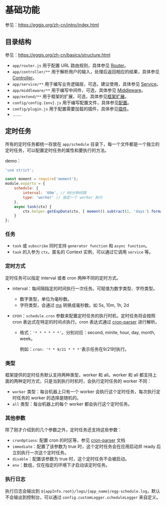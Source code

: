 # 基础功能

参见：<https://eggjs.org/zh-cn/intro/index.html>

## 目录结构

参见：<https://eggjs.org/zh-cn/basics/structure.html>

- `app/router.js` 用于配置 URL 路由规则，具体参见 [Router](https://eggjs.org/zh-cn/basics/router.html)。
- `app/controller/**` 用于解析用户的输入，处理后返回相应的结果，具体参见 [Controller](https://eggjs.org/zh-cn/basics/controller.html)。
- `app/service/**` 用于编写业务逻辑层，可选，建议使用，具体参见 [Service](https://eggjs.org/zh-cn/basics/service.html)。
- `app/middleware/**` 用于编写中间件，可选，具体参见 [Middleware](https://eggjs.org/zh-cn/basics/middleware.html)。
- `app/extend/**` 用于框架的扩展，可选，具体参见[框架扩展](https://eggjs.org/zh-cn/basics/extend.html)。
- `config/config.{env}.js` 用于编写配置文件，具体参见[配置](https://eggjs.org/zh-cn/basics/config.html)。
- `config/plugin.js` 用于配置需要加载的插件，具体参见[插件](https://eggjs.org/zh-cn/basics/plugin.html)。
- .......



## 定时任务

所有的定时任务都统一存放在 `app/schedule` 目录下，每一个文件都是一个独立的定时任务，可以配置定时任务的属性和要执行的方法。

demo：

```js
'use strict';

const moment = require('moment');
module.exports = {
    schedule: {
        interval: '60m', // 60分钟间隔
        type: 'worker' // 指定一个 worker 执行
    },
    async task(ctx) {
        ctx.helper.getExpData(ctx, [ moment().subtract(1, 'days').format('YYYYMMDD') ]);
    }
};
```

### 任务

- `task` 或 `subscribe` 同时支持 `generator function` 和 `async function`。
- `task` 的入参为 `ctx`，匿名的 Context 实例，可以通过它调用 `service` 等。

### 定时方式

定时任务可以指定 interval 或者 cron 两种不同的定时方式。

- interval：每间隔指定的时间执行一次任务。可赋值为数字类型、字符类型。

  - 数字类型，单位为毫秒数。
  - 字符类型，会通过 [ms](https://github.com/zeit/ms) 转换成毫秒数。如 5s, 10m, 1h, 2d

- cron：`schedule.cron` 参数来配置定时任务的执行时机，定时任务将会按照 cron 表达式在特定的时间点执行。cron 表达式通过 [cron-parser](https://github.com/harrisiirak/cron-parser) 进行解析。

  - 格式：`'* * * * * *'`。分别对应：second, minite, hour, day, month, week。

    例如：`cron: '* * 9/21 * * *'`表示任务在9/21时执行。

### 类型

框架提供的定时任务默认支持两种类型，worker 和 all。worker 和 all 都支持上面的两种定时方式，只是当到执行时机时，会执行定时任务的 worker 不同：

- `worker` 类型：每台机器上只有一个 worker 会执行这个定时任务，每次执行定时任务的 worker 的选择是随机的。
- `all` 类型：每台机器上的每个 worker 都会执行这个定时任务。

### 其他参数

除了刚才介绍到的几个参数之外，定时任务还支持这些参数：

- `cronOptions`: 配置 cron 的时区等，参见 [cron-parser](https://github.com/harrisiirak/cron-parser#options) 文档
- `immediate`：配置了该参数为 true 时，这个定时任务会在应用启动并 ready 后立刻执行一次这个定时任务。
- `disable`：配置该参数为 true 时，这个定时任务不会被启动。
- `env`：数组，仅在指定的环境下才启动该定时任务。

### 执行日志

执行日志会输出到 `${appInfo.root}/logs/{app_name}/egg-schedule.log`，默认不会输出到控制台，可以通过 `config.customLogger.scheduleLogger` 来自定义。

